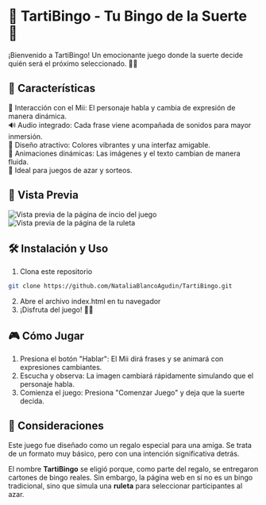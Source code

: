 # 🍓 TartiBingo - Tu Bingo de la Suerte 🎉
¡Bienvenido a TartiBingo! Un emocionante juego donde la suerte decide quién será el próximo seleccionado. 🎲✨

## 🚀 Características
🎤 Interacción con el Mii: El personaje habla y cambia de expresión de manera dinámica.  
🔊 Audio integrado: Cada frase viene acompañada de sonidos para mayor inmersión.  
🎨 Diseño atractivo: Colores vibrantes y una interfaz amigable.  
🔄 Animaciones dinámicas: Las imágenes y el texto cambian de manera fluida.  
🎁 Ideal para juegos de azar y sorteos.  
## 📸 Vista Previa

![Vista previa de la página de incio del juego](https://github.com/user-attachments/assets/99c9a375-4476-43ce-8ad0-1e0e892e93b2)
![Vista previa de la página de la ruleta](https://github.com/user-attachments/assets/66ee2a19-8eef-4b2b-bf67-8e29d06e7443)

## 🛠️ Instalación y Uso
1. Clona este repositorio
```sh
git clone https://github.com/NataliaBlancoAgudin/TartiBingo.git
```
2. Abre el archivo index.html en tu navegador
3. ¡Disfruta del juego! 🍓🎲
## 🎮 Cómo Jugar
1. Presiona el botón "Hablar": El Mii dirá frases y se animará con expresiones cambiantes.
2. Escucha y observa: La imagen cambiará rápidamente simulando que el personaje habla.
3. Comienza el juego: Presiona "Comenzar Juego" y deja que la suerte decida.

## 🎁 Consideraciones  

Este juego fue diseñado como un regalo especial para una amiga. Se trata de un formato muy básico, pero con una intención significativa detrás.  

El nombre **TartiBingo** se eligió porque, como parte del regalo, se entregaron cartones de bingo reales. Sin embargo, la página web en sí no es un bingo tradicional, sino que simula una **ruleta** para seleccionar participantes al azar.  
 
